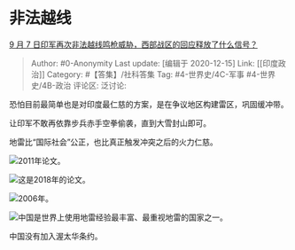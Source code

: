 # 非法越线
[9 月 7 日印军再次非法越线鸣枪威胁，西部战区的回应释放了什么信号？](https://www.zhihu.com/question/419988782/answer/1461482480)

> Author: #0-Anonymity
> Last update: [编辑于 2020-12-15]
> Link: [[印度政治]]
> Category: #【答集】/社科答集
> Tag: #4-世界史/4C-军事 #4-世界史/4B-政治
> 评论区:
> 泛讨论:

恐怕目前最简单也是对印度最仁慈的方案，是在争议地区构建雷区，巩固缓冲带。

让印军不敢再依靠步兵赤手空拳偷袭，直到大雪封山即可。

地雷比“国际社会”公正，也比真正触发冲突之后的火力仁慈。

![](https://pic2.zhimg.com/50/v2-31678d24d4f665f6c5279d8ff0e524de_hd.jpg?source=1940ef5c)2011年论文。

![](https://pic4.zhimg.com/50/v2-2696ca5c8e31c51ce1168d0cf4554011_hd.jpg?source=1940ef5c)这是2018年的论文。

![](https://pic4.zhimg.com/50/v2-bc46113971c2aa53e6f671143ee341e4_hd.jpg?source=1940ef5c)2006年。

![](https://pic4.zhimg.com/50/v2-e8deb52d379f13be47f6375cd61a94d7_hd.jpg?source=1940ef5c)中国是世界上使用地雷经验最丰富、最重视地雷的国家之一。

中国没有加入渥太华条约。
